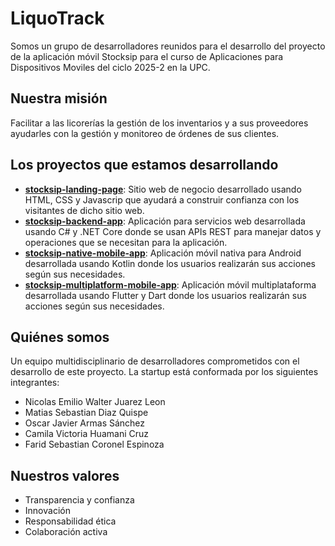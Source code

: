 # LiquoTrack

Somos un grupo de desarrolladores reunidos para el desarrollo del proyecto de la aplicación móvil Stocksip para el curso de Aplicaciones para Dispositivos Moviles del ciclo 2025-2 en la UPC.

## Nuestra misión

Facilitar a las licorerías la gestión de los inventarios y a sus proveedores ayudarles con la gestión y monitoreo de órdenes de sus clientes.

## Los proyectos que estamos desarrollando

- [**stocksip-landing-page**](https://github.com/LiquoTrack/stocksip-landing-page): Sitio web de negocio desarrollado usando HTML, CSS y Javascrip que ayudará a construir confianza con los visitantes de dicho sitio web.
- [**stocksip-backend-app**](https://github.com/LiquoTrack/stocksip-platform-api): Aplicación para servicios web desarrollada usando C# y .NET Core donde se usan APIs REST para manejar datos y operaciones que se necesitan para la aplicación.
- [**stocksip-native-mobile-app**](https://github.com/LiquoTrack/stocksip-android-native-app): Aplicación móvil nativa para Android desarrollada usando Kotlin donde los usuarios realizarán sus acciones según sus necesidades.
- [**stocksip-multiplatform-mobile-app**](https://github.com/LiquoTrack/stocksip-landing-page): Aplicación móvil multiplataforma desarrollada usando Flutter y Dart donde los usuarios realizarán sus acciones según sus necesidades.

## Quiénes somos

Un equipo multidisciplinario de desarrolladores comprometidos con el desarrollo de este proyecto. La startup está conformada por los siguientes integrantes:

- Nicolas Emilio Walter Juarez Leon
- Matias Sebastian Diaz Quispe
- Oscar Javier Armas Sánchez
- Camila Victoria Huamani Cruz
- Farid Sebastian Coronel Espinoza

## Nuestros valores

- Transparencia y confianza
- Innovación
- Responsabilidad ética
- Colaboración activa
